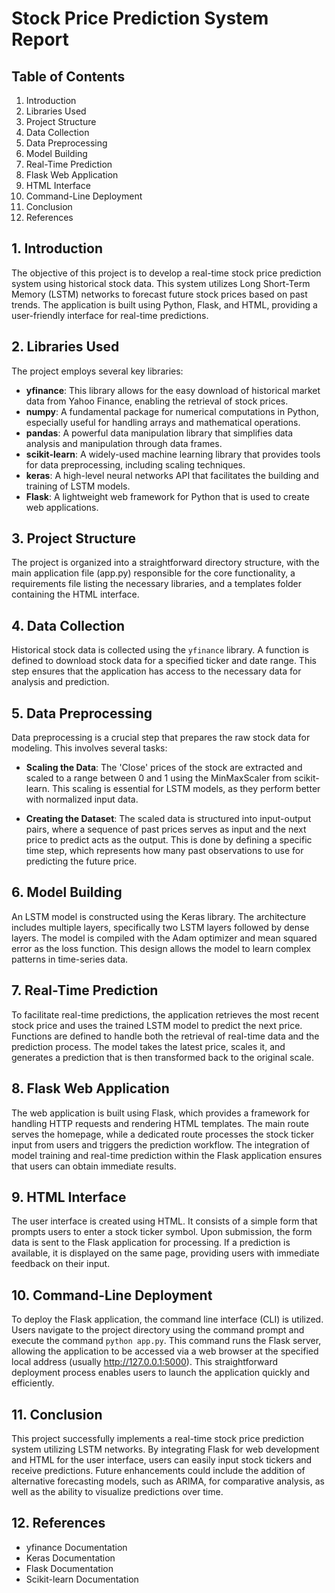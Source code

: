 # Stock Price Prediction System Report

## Table of Contents
1. Introduction
2. Libraries Used
3. Project Structure
4. Data Collection
5. Data Preprocessing
6. Model Building
7. Real-Time Prediction
8. Flask Web Application
9. HTML Interface
10. Command-Line Deployment
11. Conclusion
12. References

## 1. Introduction
The objective of this project is to develop a real-time stock price prediction system using historical stock data. This system utilizes Long Short-Term Memory (LSTM) networks to forecast future stock prices based on past trends. The application is built using Python, Flask, and HTML, providing a user-friendly interface for real-time predictions.

## 2. Libraries Used
The project employs several key libraries:

- **yfinance**: This library allows for the easy download of historical market data from Yahoo Finance, enabling the retrieval of stock prices.
- **numpy**: A fundamental package for numerical computations in Python, especially useful for handling arrays and mathematical operations.
- **pandas**: A powerful data manipulation library that simplifies data analysis and manipulation through data frames.
- **scikit-learn**: A widely-used machine learning library that provides tools for data preprocessing, including scaling techniques.
- **keras**: A high-level neural networks API that facilitates the building and training of LSTM models.
- **Flask**: A lightweight web framework for Python that is used to create web applications.

## 3. Project Structure
The project is organized into a straightforward directory structure, with the main application file (app.py) responsible for the core functionality, a requirements file listing the necessary libraries, and a templates folder containing the HTML interface.

## 4. Data Collection
Historical stock data is collected using the `yfinance` library. A function is defined to download stock data for a specified ticker and date range. This step ensures that the application has access to the necessary data for analysis and prediction.

## 5. Data Preprocessing
Data preprocessing is a crucial step that prepares the raw stock data for modeling. This involves several tasks:

- **Scaling the Data**: The 'Close' prices of the stock are extracted and scaled to a range between 0 and 1 using the MinMaxScaler from scikit-learn. This scaling is essential for LSTM models, as they perform better with normalized input data.
  
- **Creating the Dataset**: The scaled data is structured into input-output pairs, where a sequence of past prices serves as input and the next price to predict acts as the output. This is done by defining a specific time step, which represents how many past observations to use for predicting the future price.

## 6. Model Building
An LSTM model is constructed using the Keras library. The architecture includes multiple layers, specifically two LSTM layers followed by dense layers. The model is compiled with the Adam optimizer and mean squared error as the loss function. This design allows the model to learn complex patterns in time-series data.

## 7. Real-Time Prediction
To facilitate real-time predictions, the application retrieves the most recent stock price and uses the trained LSTM model to predict the next price. Functions are defined to handle both the retrieval of real-time data and the prediction process. The model takes the latest price, scales it, and generates a prediction that is then transformed back to the original scale.

## 8. Flask Web Application
The web application is built using Flask, which provides a framework for handling HTTP requests and rendering HTML templates. The main route serves the homepage, while a dedicated route processes the stock ticker input from users and triggers the prediction workflow. The integration of model training and real-time prediction within the Flask application ensures that users can obtain immediate results.

## 9. HTML Interface
The user interface is created using HTML. It consists of a simple form that prompts users to enter a stock ticker symbol. Upon submission, the form data is sent to the Flask application for processing. If a prediction is available, it is displayed on the same page, providing users with immediate feedback on their input.

## 10. Command-Line Deployment
To deploy the Flask application, the command line interface (CLI) is utilized. Users navigate to the project directory using the command prompt and execute the command `python app.py`. This command runs the Flask server, allowing the application to be accessed via a web browser at the specified local address (usually http://127.0.0.1:5000). This straightforward deployment process enables users to launch the application quickly and efficiently.

## 11. Conclusion
This project successfully implements a real-time stock price prediction system utilizing LSTM networks. By integrating Flask for web development and HTML for the user interface, users can easily input stock tickers and receive predictions. Future enhancements could include the addition of alternative forecasting models, such as ARIMA, for comparative analysis, as well as the ability to visualize predictions over time.

## 12. References
- yfinance Documentation
- Keras Documentation
- Flask Documentation
- Scikit-learn Documentation

